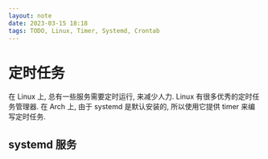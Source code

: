 ```yaml
---
layout: note
date: 2023-03-15 18:18
tags: TODO, Linux, Timer, Systemd, Crontab
---
```


# 定时任务

在 Linux 上, 总有一些服务需要定时运行, 来减少人力. Linux 有很多优秀的定时任务管理器.
在 Arch 上, 由于 systemd 是默认安装的, 所以使用它提供 timer 来编写定时任务.

## systemd 服务

```

```
